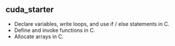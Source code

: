 ## cuda_starter
- Declare variables, write loops, and use if / else statements in C.
- Define and invoke functions in C.
- Allocate arrays in C.


